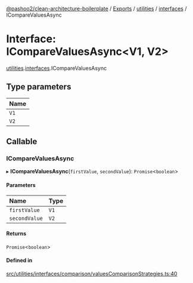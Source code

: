[@pashoo2/clean-architecture-boilerplate](../README.md) / [Exports](../modules.md) / [utilities](../modules/utilities.md) / [interfaces](../modules/utilities.interfaces.md) / ICompareValuesAsync

# Interface: ICompareValuesAsync<V1, V2\>

[utilities](../modules/utilities.md).[interfaces](../modules/utilities.interfaces.md).ICompareValuesAsync

## Type parameters

| Name |
| :------ |
| `V1` |
| `V2` |

## Callable

### ICompareValuesAsync

▸ **ICompareValuesAsync**(`firstValue`, `secondValue`): `Promise`<`boolean`\>

#### Parameters

| Name | Type |
| :------ | :------ |
| `firstValue` | `V1` |
| `secondValue` | `V2` |

#### Returns

`Promise`<`boolean`\>

#### Defined in

[src/utilities/interfaces/comparison/valuesComparisonStrategies.ts:40](https://github.com/pashoo2/clean-architecture-boilerplate/blob/88f8e3d/src/utilities/interfaces/comparison/valuesComparisonStrategies.ts#L40)
